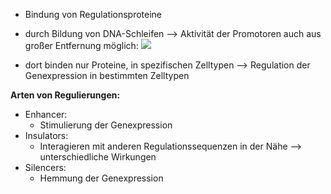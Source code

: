 - Bindung von Regulationsproteine 
- durch Bildung von DNA-Schleifen --> Aktivität der Promotoren auch aus großer Entfernung möglich:
![](Pasted%20image%2020240112160946.png)

- dort binden nur Proteine, in spezifischen Zelltypen --> Regulation der Genexpression in bestimmten Zelltypen 

**Arten von Regulierungen:**
- Enhancer:
	- Stimulierung der Genexpression
- Insulators: 
	- Interagieren mit anderen Regulationssequenzen in der Nähe --> unterschiedliche Wirkungen 
- Silencers:
	- Hemmung der Genexpression

